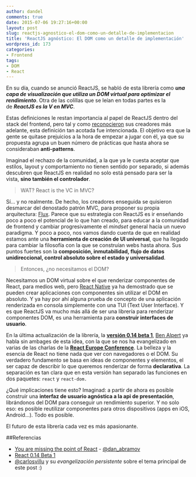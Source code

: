 ```yaml
---
author: dandel
comments: true
date: 2015-07-06 19:27:16+00:00
layout: post
slug: reactjs-agnostico-el-dom-como-un-detalle-de-implementacion
title: 'ReactJS agnóstico: El DOM como un detalle de implementación'
wordpress_id: 173
categories:
- Frontend
tags:
- DOM
- React
---
```


En su día, cuando se anunció ReactJS, se habló de esta librería como **_una capa de visualización que utiliza un DOM virtual para optimizar el rendimiento_**. Otra de las colillas que se leían en todas partes es la de **_ReactJS es la V en MVC_**.

Estas definiciones le restan importancia al papel de ReactJS dentro del stack del frontend, pero tal y como [reconocieron](https://groups.google.com/forum/#!msg/reactjs/sB6IPgiXGe4/1os3fnQRAegJ) sus creadores más adelante, esta definición tan acotada fue intencionada. El objetivo era que la gente se quitase prejuicios a la hora de empezar a jugar con él, ya que su propuesta agrupa un buen número de prácticas que hasta ahora se consideraban **anti-patterns**.

Imaginad el rechazo de la comunidad, a la que ya le cuesta aceptar que estilos, layout y comportamiento no tienen sentido por separado, si además descubren que ReactJS en realidad no solo está pensado para ser la vista, **sino también el controlador**.

> WAT? React is the VC in MVC?

Sí... y no realmente. De hecho, los creadores enseguida se quisieron desmarcar del denostado patrón MVC, para proponer su propia arquitectura: [Flux](https://facebook.github.io/flux/). Parece que su estrategia con ReactJS es ir enseñando poco a poco el potencial de lo que han creado, para educar a la comunidad de frontend y cambiar progresivamente el _mindset_ general hacia un nuevo paradigma. Y poco a poco, nos vamos dando cuenta de que en realidad estamos ante una **herramienta de creación de UI universal**, que ha llegado para cambiar la filosofía con la que se construían webs hasta ahora. Sus puntos fuertes son la **composición, inmutabilidad, flujo de datos unidireccional, control absoluto sobre el estado y universalidad**.

> Entonces, ¿no necesitamos el DOM?

Necesitamos un DOM virtual sobre el que renderizar componentes de React, para medios web, pero [React Native](https://facebook.github.io/react-native/) ya ha demostrado que se pueden crear aplicaciones con componentes sin utilizar el DOM en absoluto. Y ya hay por ahí alguna prueba de concepto de una aplicación renderizada en consola simplemente con una TUI (Text User Interface). Y es que ReactJS va mucho más allá de ser una librería para renderizar componentes DOM, es una herramienta para **construir interfaces de usuario**.

En la última actualización de la librería, la **[versión 0.14 beta 1](http://facebook.github.io/react/blog/)**, [Ben Alpert](https://twitter.com/soprano) ya habla sin ambages de esta idea, con la que se nos ha evangelizado en varias de las charlas de la [**React Europe Conference**](https://www.react-europe.org). La belleza y la esencia de React no tiene nada que ver con navegadores o el DOM. Su verdadero fundamento se basa en ideas de componentes y elementos, el ser capaz de describir lo que queremos renderizar de forma **declarativa**. La separación es tan clara que en esta versión han separado las funciones en dos paquetes: `react` y `react-dom. `

¿Qué implicaciones tiene esto? Imaginad: a partir de ahora es posible construir una **interfaz de usuario agnóstica a la api de presentación**, librándonos del DOM para conseguir un rendimiento superior. Y no solo eso: es posible reutilizar componentes para otros dispositivos (apps en iOS, Android...). Todo es posible.

El futuro de esta librería cada vez es más apasionante.

##Referencias

  * [You are missing the point of React](https://medium.com/@dan_abramov/youre-missing-the-point-of-react-a20e34a51e1a) - [@dan_abramov](https://twitter.com/dan_abramov?lang=es)
  * [React 0.14 Beta 1](https://facebook.github.io/react/blog/2015/07/03/react-v0.14-beta-1.html)
  * [@carlosvillu](https://twitter.com/carlosvillu) y su _evangelización persistente_ sobre el tema principal de este post :)



